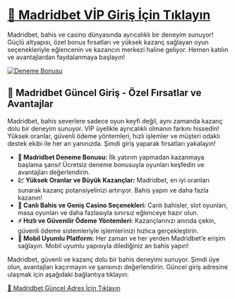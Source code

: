    <h1><a href="https://t.me/+vT5xydT9LLBlMzA0" title="Madridbet VİP Giriş İçin Tıklayın">🚀 Madridbet VİP Giriş İçin Tıklayın</a></h1>
        <p>Madridbet, bahis ve casino dünyasında ayrıcalıklı bir deneyim sunuyor! Güçlü altyapısı, özel bonus fırsatları ve yüksek kazanç sağlayan oyun seçenekleriyle eğlencenin ve kazancın merkezi haline geliyor. Hemen katılın ve avantajlardan faydalanmaya başlayın!</p>
        <a class="image-link" href="https://t.me/+vT5xydT9LLBlMzA0" title="Deneme Bonusu">
            <img src="https://i.ibb.co/5K7Ks6w/zzzz3.gif" alt="Deneme Bonusu">
        </a>
        <div class="description">
            <h2>🎯 Madridbet Güncel Giriş - Özel Fırsatlar ve Avantajlar</h2>
            <p>Madridbet, bahis severlere sadece oyun keyfi değil, aynı zamanda kazanç dolu bir deneyim sunuyor. VİP üyelikle ayrıcalıklı olmanın farkını hissedin! Yüksek oranlar, güvenli ödeme yöntemleri, hızlı işlemler ve müşteri odaklı destek ekibi ile her an yanınızda. Şimdi giriş yaparak fırsatları yakalayın!</p>
            <ul>
                <li><strong>🎁 Madridbet Deneme Bonusu:</strong> İlk yatırım yapmadan kazanmaya başlama şansı! Ücretsiz deneme bonusuyla oyunları keşfedin ve avantajları değerlendirin.</li>
                <li><strong>💹 Yüksek Oranlar ve Büyük Kazançlar:</strong> Madridbet, en iyi oranları sunarak kazanç potansiyelinizi artırıyor. Bahis yapın ve daha fazla kazanın!</li>
                <li><strong>🎰 Canlı Bahis ve Geniş Casino Seçenekleri:</strong> Canlı bahisler, slot oyunları, masa oyunları ve daha fazlasıyla sınırsız eğlenceye hazır olun.</li>
                <li><strong>⚡ Hızlı ve Güvenilir Ödeme Yöntemleri:</strong> Kazançlarınızı anında çekin, güvenli ödeme sistemleriyle işlemlerinizi hızlıca gerçekleştirin.</li>
                <li><strong>📱 Mobil Uyumlu Platform:</strong> Her zaman ve her yerden Madridbet’e erişim sağlayın. Mobil uyumlu yapısıyla dilediğiniz an bahis yapın!</li>
            </ul>
            <p>Madridbet, güvenli ve kazanç dolu bir bahis deneyimi sunuyor. Şimdi üye olun, avantajları kaçırmayın ve şansınızı değerlendirin. Güncel giriş adresine ulaşmak için aşağıdaki bağlantıya tıklayın:</p>
            <a href="https://t.me/+vT5xydT9LLBlMzA0" title="Madridbet Güncel Adres">🔗 Madridbet Güncel Adres İçin Tıklayın</a>
